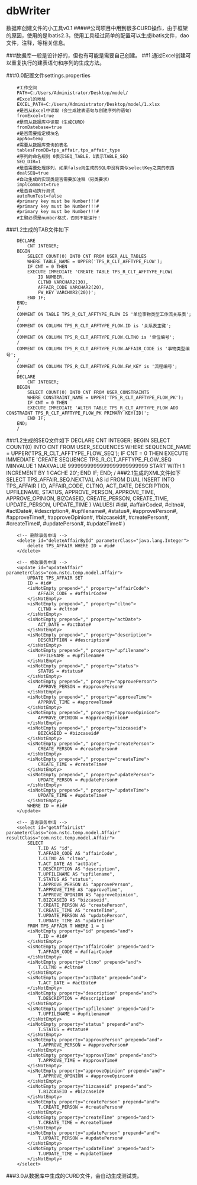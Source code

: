 # dbWriter
数据库创建文件的小工具v0.1
#####公司项目中用到很多CURD操作，由于框架的原因，使用的是Ibatis2.3，使用工具经过简单的配置可以生成ibatis文件，dao文件，注释，等相关信息。

###数据库一般是设计好的，但也有可能是需要自己创建。
##1.通过Excel创建可以重复执行的建表语句和序列的生成方法。

###0.0配置文件settings.properties

        #工作空间
        PATH=C:/Users/Administrator/Desktop/model/
        #Excel的地址
        EXCEL_PATH=C:/Users/Administrator/Desktop/model/1.xlsx
        #是否从Excel中读取（会生成建表语句与创建序列的语句）
        fromExcel=true
        #是否从数据库中读取（生成CURD）
        fromDatebase=true
        #是否需要指定模块名
        appNo=temp
        #需要从数据库查询的表名
        tablesFromDB=tps_affair,tps_affair_type
        #序列的命名规则 0表示SEQ_TABLE，1表示TABLE_SEQ
        SEQ_DIR=1
        #是否需要处理序列，如果false则生成的SQL中没有类似selectKey之类的东西
        dealSEQ=true
        #自动生成的实现类是否需要加注释（另类要求）
        implCommont=true
        #是否自动执行测试
        autoRunTest=false
        #primary key must be Number!!!#
        #primary key must be Number!!!#
        #primary key must be Number!!!#
        #主键必须是number格式，否则不能运行！

###1.2生成的TAB文件如下
        
        DECLARE
            CNT INTEGER;
        BEGIN
            SELECT COUNT(0) INTO CNT FROM USER_ALL_TABLES
            WHERE TABLE_NAME = UPPER('TPS_R_CLT_AFFTYPE_FLOW');
            IF CNT = 0 THEN
            EXECUTE IMMEDIATE 'CREATE TABLE TPS_R_CLT_AFFTYPE_FLOW(
                ID NUMBER,
                CLTNO VARCHAR2(30),
                AFFAIR_CODE VARCHAR2(20),
                FW_KEY VARCHAR2(20))';
            END IF;
        END;
        /
        COMMENT ON TABLE TPS_R_CLT_AFFTYPE_FLOW IS '单位事物类型工作流关系表';
        /
        COMMENT ON COLUMN TPS_R_CLT_AFFTYPE_FLOW.ID is '关系表主键';
        /
        COMMENT ON COLUMN TPS_R_CLT_AFFTYPE_FLOW.CLTNO is '单位编号';
        /
        COMMENT ON COLUMN TPS_R_CLT_AFFTYPE_FLOW.AFFAIR_CODE is '事物类型编号';
        /
        COMMENT ON COLUMN TPS_R_CLT_AFFTYPE_FLOW.FW_KEY is '流程编号';
        /
        DECLARE
            CNT INTEGER;
        BEGIN
            SELECT COUNT(0) INTO CNT FROM USER_CONSTRAINTS
            WHERE CONSTRAINT_NAME = UPPER('TPS_R_CLT_AFFTYPE_FLOW_PK');
            IF CNT = 0 THEN
            EXECUTE IMMEDIATE 'ALTER TABLE TPS_R_CLT_AFFTYPE_FLOW ADD CONSTRAINT TPS_R_CLT_AFFTYPE_FLOW_PK PRIMARY KEY(ID)';
            END IF;
        END;
        /
        
###1.2生成的SEQ文件如下
        DECLARE
            CNT INTEGER;
        BEGIN
            SELECT COUNT(0) INTO CNT FROM USER_SEQUENCES
            WHERE SEQUENCE_NAME = UPPER('TPS_R_CLT_AFFTYPE_FLOW_SEQ');
            IF CNT = 0 THEN
            EXECUTE IMMEDIATE 'CREATE SEQUENCE TPS_R_CLT_AFFTYPE_FLOW_SEQ
                MINVALUE 1
                MAXVALUE 9999999999999999999999999
                START WITH 1
                INCREMENT BY 1
                CACHE 20';
            END IF;
        END;
        /
 ###2.1生成的XML文件如下
         <!-- 新增事务申请 -->
        <insert id="saveAffair" parameterClass="com.nstc.temp.model.Affair">
            <selectKey resultClass="java.lang.Integer" keyProperty="id">
                SELECT TPS_AFFAIR_SEQ.NEXTVAL AS id FROM DUAL
            </selectKey>
            INSERT INTO TPS_AFFAIR (
                ID,
                AFFAIR_CODE,
                CLTNO,
                ACT_DATE,
                DESCRIPTION,
                UPFILENAME,
                STATUS,
                APPROVE_PERSON,
                APPROVE_TIME,
                APPROVE_OPINION,
                BIZCASEID,
                CREATE_PERSON,
                CREATE_TIME,
                UPDATE_PERSON,
                UPDATE_TIME
            ) VALUES(
                #id#,
                #affairCode#,
                #cltno#,
                #actDate#,
                #description#,
                #upfilename#,
                #status#,
                #approvePerson#,
                #approveTime#,
                #approveOpinion#,
                #bizcaseid#,
                #createPerson#,
                #createTime#,
                #updatePerson#,
                #updateTime#
            )
        </insert>

        <!-- 删除事务申请 -->
        <delete id="deleteAffairById" parameterClass="java.lang.Integer">
            delete TPS_AFFAIR WHERE ID = #id#
        </delete>

        <!-- 修改事务申请 -->
        <update id="updateAffair" parameterClass="com.nstc.temp.model.Affair">
            UPDATE TPS_AFFAIR SET
            ID = #id#
            <isNotEmpty prepend="," property="affairCode">
                AFFAIR_CODE = #affairCode#
            </isNotEmpty>
            <isNotEmpty prepend="," property="cltno">
                CLTNO = #cltno#
            </isNotEmpty>
            <isNotEmpty prepend="," property="actDate">
                ACT_DATE = #actDate#
            </isNotEmpty>
            <isNotEmpty prepend="," property="description">
                DESCRIPTION = #description#
            </isNotEmpty>
            <isNotEmpty prepend="," property="upfilename">
                UPFILENAME = #upfilename#
            </isNotEmpty>
            <isNotEmpty prepend="," property="status">
                STATUS = #status#
            </isNotEmpty>
            <isNotEmpty prepend="," property="approvePerson">
                APPROVE_PERSON = #approvePerson#
            </isNotEmpty>
            <isNotEmpty prepend="," property="approveTime">
                APPROVE_TIME = #approveTime#
            </isNotEmpty>
            <isNotEmpty prepend="," property="approveOpinion">
                APPROVE_OPINION = #approveOpinion#
            </isNotEmpty>
            <isNotEmpty prepend="," property="bizcaseid">
                BIZCASEID = #bizcaseid#
            </isNotEmpty>
            <isNotEmpty prepend="," property="createPerson">
                CREATE_PERSON = #createPerson#
            </isNotEmpty>
            <isNotEmpty prepend="," property="createTime">
                CREATE_TIME = #createTime#
            </isNotEmpty>
            <isNotEmpty prepend="," property="updatePerson">
                UPDATE_PERSON = #updatePerson#
            </isNotEmpty>
            <isNotEmpty prepend="," property="updateTime">
                UPDATE_TIME = #updateTime#
            </isNotEmpty>
            WHERE ID = #id#
        </update>

        <!-- 查询事务申请 -->
        <select id="getAffairList" parameterClass="com.nstc.temp.model.Affair" resultClass="com.nstc.temp.model.Affair">
            SELECT
                T.ID AS "id",
                T.AFFAIR_CODE AS "affairCode",
                T.CLTNO AS "cltno",
                T.ACT_DATE AS "actDate",
                T.DESCRIPTION AS "description",
                T.UPFILENAME AS "upfilename",
                T.STATUS AS "status",
                T.APPROVE_PERSON AS "approvePerson",
                T.APPROVE_TIME AS "approveTime",
                T.APPROVE_OPINION AS "approveOpinion",
                T.BIZCASEID AS "bizcaseid",
                T.CREATE_PERSON AS "createPerson",
                T.CREATE_TIME AS "createTime",
                T.UPDATE_PERSON AS "updatePerson",
                T.UPDATE_TIME AS "updateTime"
            FROM TPS_AFFAIR T WHERE 1 = 1
            <isNotEmpty property="id" prepend="and">
                T.ID = #id#
            </isNotEmpty>
            <isNotEmpty property="affairCode" prepend="and">
                T.AFFAIR_CODE = #affairCode#
            </isNotEmpty>
            <isNotEmpty property="cltno" prepend="and">
                T.CLTNO = #cltno#
            </isNotEmpty>
            <isNotEmpty property="actDate" prepend="and">
                T.ACT_DATE = #actDate#
            </isNotEmpty>
            <isNotEmpty property="description" prepend="and">
                T.DESCRIPTION = #description#
            </isNotEmpty>
            <isNotEmpty property="upfilename" prepend="and">
                T.UPFILENAME = #upfilename#
            </isNotEmpty>
            <isNotEmpty property="status" prepend="and">
                T.STATUS = #status#
            </isNotEmpty>
            <isNotEmpty property="approvePerson" prepend="and">
                T.APPROVE_PERSON = #approvePerson#
            </isNotEmpty>
            <isNotEmpty property="approveTime" prepend="and">
                T.APPROVE_TIME = #approveTime#
            </isNotEmpty>
            <isNotEmpty property="approveOpinion" prepend="and">
                T.APPROVE_OPINION = #approveOpinion#
            </isNotEmpty>
            <isNotEmpty property="bizcaseid" prepend="and">
                T.BIZCASEID = #bizcaseid#
            </isNotEmpty>
            <isNotEmpty property="createPerson" prepend="and">
                T.CREATE_PERSON = #createPerson#
            </isNotEmpty>
            <isNotEmpty property="createTime" prepend="and">
                T.CREATE_TIME = #createTime#
            </isNotEmpty>
            <isNotEmpty property="updatePerson" prepend="and">
                T.UPDATE_PERSON = #updatePerson#
            </isNotEmpty>
            <isNotEmpty property="updateTime" prepend="and">
                T.UPDATE_TIME = #updateTime#
            </isNotEmpty>
        </select>

###3.0从数据库中生成的CURD文件，会自动生成测试类。

